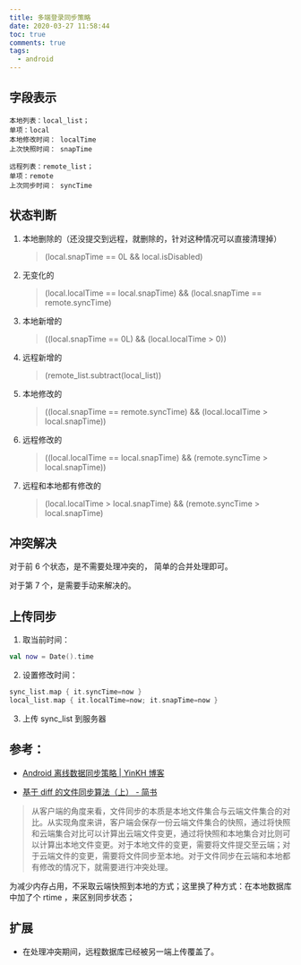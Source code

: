 ```yaml
---
title: 多端登录同步策略
date: 2020-03-27 11:58:44
toc: true
comments: true
tags:
  - android
---
```


## 字段表示

```
本地列表：local_list；
单项：local
本地修改时间： localTime
上次快照时间： snapTime

远程列表：remote_list；
单项：remote
上次同步时间： syncTime

```

## 状态判断

1. 本地删除的（还没提交到远程，就删除的，针对这种情况可以直接清理掉）

   > (local.snapTime == 0L && local.isDisabled)

2. 无变化的

   > (local.localTime == local.snapTime) && (local.snapTime == remote.syncTime)

3. 本地新增的

   > ((local.snapTime == 0L) && (local.localTime > 0))

4. 远程新增的

   > (remote_list.subtract(local_list))

5. 本地修改的

   > ((local.snapTime == remote.syncTime) && (local.localTime > local.snapTime))

6. 远程修改的

   > ((local.localTime == local.snapTime) && (remote.syncTime > local.snapTime))

7. 远程和本地都有修改的
   > (local.localTime > local.snapTime) && (remote.syncTime > local.snapTime)

## 冲突解决

对于前 6 个状态，是不需要处理冲突的， 简单的合并处理即可。

对于第 7 个，是需要手动来解决的。

## 上传同步

1. 取当前时间：

```kotlin
val now = Date().time
```

2. 设置修改时间：

```kotlin
sync_list.map { it.syncTime=now }
local_list.map { it.localTime=now; it.snapTime=now }
```

3. 上传 sync_list 到服务器

## 参考：

- [Android 离线数据同步策略 | YinKH 博客](https://www.yinkh.top/article/72/)

- [基于 diff 的文件同步算法（上） - 简书](https://www.jianshu.com/p/1d889fb14ca3)

> 从客户端的角度来看，文件同步的本质是本地文件集合与云端文件集合的对比。从实现角度来讲，客户端会保存一份云端文件集合的快照，通过将快照和云端集合对比可以计算出云端文件变更，通过将快照和本地集合对比则可以计算出本地文件变更。对于本地文件的变更，需要将文件提交至云端；对于云端文件的变更，需要将文件同步至本地。对于文件同步在云端和本地都有修改的情况下，就需要进行冲突处理。

为减少内存占用，不采取云端快照到本地的方式；这里换了种方式：在本地数据库中加了个 rtime ，来区别同步状态；

## 扩展

- 在处理冲突期间，远程数据库已经被另一端上传覆盖了。
